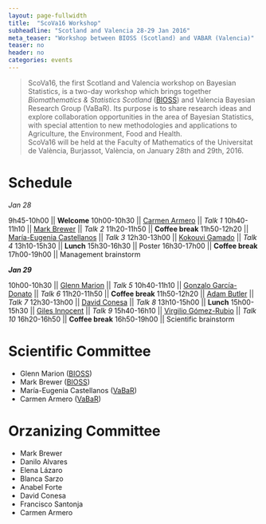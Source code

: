 ```yaml
---
layout: page-fullwidth
title:  "ScoVa16 Workshop"
subheadline: "Scotland and Valencia 28-29 Jan 2016"
meta_teaser: "Workshop between BIOSS (Scotland) and VABAR (Valencia)"
teaser: no
header: no
categories: events
---
```


> ScoVa16, the first Scotland and Valencia workshop on Bayesian Statistics, is a two-day workshop which brings together <i>Biomathematics & Statistics Scotland</i> (<a href="http://www.bioss.ac.uk/">BIOSS</a>) and Valencia Bayesian Research Group (VaBaR). Its purpose is to share research ideas and explore collaboration opportunities in the area of Bayesian Statistics, with special attention to new methodologies and applications to Agriculture, the Environment, Food and Health. <br />
> ScoVa16 will be held at the Faculty of Mathematics of the Universitat de València, Burjassot, València, on January 28th and 29th, 2016.

# Schedule

*Jan 28*

9h45-10h00  || **Welcome**
10h00-10h30 || <a href="http://www.uv.es/armero/">Carmen Armero</a> || _Talk 1_
10h40-11h10 || <a href="http://www.bioss.ac.uk/people/markb.html">Mark Brewer</a> || _Talk 2_
11h20-11h50 || **Coffee break**
11h50-12h20 || <a href="http://bayes.etsii.urjc.es/~mecastel/hp/Contact.html">María-Eugenia Castellanos</a> || _Talk 3_
12h30-13h00 || <a href="http://www.bioss.ac.uk/people/kokouvi.html">Kokouvi Gamado</a> || _Talk 4_ 
13h10-15h30 || **Lunch**
15h30-16h30 || Poster
16h30-17h00 || **Coffee break**
17h00-19h00 || Management brainstorm

***Jan 29***

10h00-10h30 || <a href="http://www.bioss.ac.uk/people/glenn.html">Glenn Marion</a> || _Talk 5_
10h40-11h10 || <a href="http://www.uclm.es/profesorado/garcia-donato/">Gonzalo García-Donato</a> || _Talk 6_
11h20-11h50 || **Coffee break**
11h50-12h20 || <a href="http://www.bioss.ac.uk/people/adam.html">Adam Butler</a> || _Talk 7_
12h30-13h00 || <a href="http://www.geeitema.org/conesa/">David Conesa</a> || _Talk 8_
13h10-15h00 || **Lunch** 
15h00-15h30 || <a href="http://www.bioss.ac.uk/people/giles.html">Giles Innocent</a> || _Talk 9_ 
15h40-16h10 || <a href="http://www.uclm.es/profesorado/vgomez/">Virgilio Gómez-Rubio</a> || _Talk 10_
16h20-16h50 || **Coffee break**
16h50-19h00 || Scientific brainstorm

# Scientific Committee

* Glenn Marion (<a href="http://www.bioss.ac.uk/">BIOSS</a>)
* Mark Brewer (<a href="http://www.bioss.ac.uk/">BIOSS</a>)
* María-Eugenia Castellanos (<a href="http://vabar.github.io/">VaBaR</a>)
* Carmen Armero (<a href="http://vabar.github.io/">VaBaR</a>)

# Orzanizing Committee

* Mark Brewer
* Danilo Alvares
* Elena Lázaro
* Blanca Sarzo
* Anabel Forte
* David Conesa
* Francisco Santonja
* Carmen Armero
